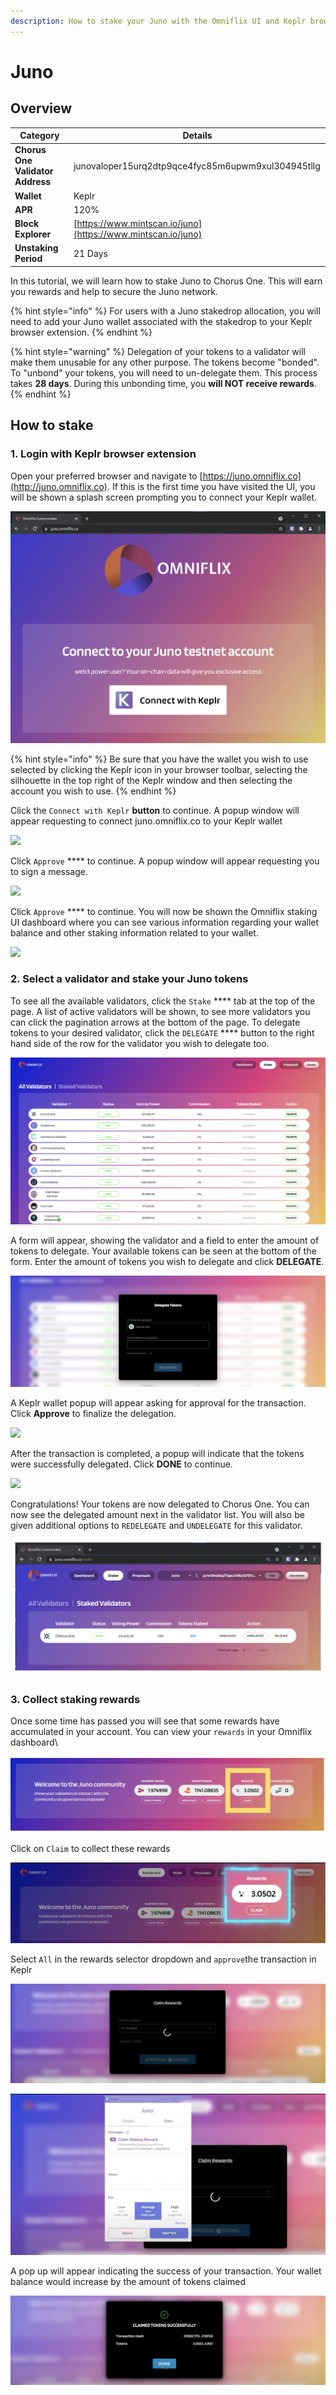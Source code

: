 ```yaml
---
description: How to stake your Juno with the Omniflix UI and Keplr browser extension
---
```


# Juno

## Overview



| Category                         | Details                                                      |
| -------------------------------- | ------------------------------------------------------------ |
| **Chorus One Validator Address** | junovaloper15urq2dtp9qce4fyc85m6upwm9xul304945tllg           |
| **Wallet**                       | Keplr                                                        |
| **APR**                          | 120%                                                         |
| **Block Explorer**               | [https://www.mintscan.io/juno](https://www.mintscan.io/juno) |
| **Unstaking Period**             | 21 Days                                                      |

In this tutorial, we will learn how to stake Juno to Chorus One. This will earn you rewards and help to secure the Juno network.&#x20;

{% hint style="info" %}
For users with a Juno stakedrop allocation, you will need to add your Juno wallet associated with the stakedrop to your Keplr browser extension.&#x20;
{% endhint %}

{% hint style="warning" %}
Delegation of your tokens to a validator will make them unusable for any other purpose. The tokens become "bonded". To "unbond" your tokens, you will need to un-delegate them. This process takes **28 days**. During this unbonding time, you **will NOT receive rewards**.
{% endhint %}

## How to stake

### 1. Login with Keplr browser extension

Open your preferred browser and navigate to [https://juno.omniflix.co](http://juno.omniflix.co). If this is the first time you have visited the UI, you will be shown a splash screen prompting you to connect your Keplr wallet.

![](<../.gitbook/assets/image (66) (1) (1) (1) (1) (1) (1) (1).png>)

{% hint style="info" %}
Be sure that you have the wallet you wish to use selected by clicking the Keplr icon in your browser toolbar, selecting the silhouette in the top right of the Keplr window and then selecting the account you wish to use.
{% endhint %}

Click the `Connect with Keplr` **button** to continue. A popup window will appear requesting to connect juno.omniflix.co  to your Keplr wallet

![](https://docs.junonetwork.io/\~/files/v0/b/gitbook-28427.appspot.com/o/assets%2F-MZiFiIZH5IkEYsWMUO4%2F-MkVn0RYw1FY2q2dODvP%2F-MkVw1A-hvryQy8jDizX%2Fimage.png?alt=media\&token=73b102d6-670f-4b4a-b677-7077a966e88c)

Click `Approve` **** to continue. A popup window will appear requesting you to sign a message.

![](https://docs.junonetwork.io/\~/files/v0/b/gitbook-28427.appspot.com/o/assets%2F-MZiFiIZH5IkEYsWMUO4%2F-MkVn0RYw1FY2q2dODvP%2F-MkVvM8cc88RJvdN8x8K%2Fimage.png?alt=media\&token=3474470b-87dc-4591-bc6e-6e7b522b3824)

Click `Approve` **** to continue. You will now be shown the Omniflix staking UI dashboard where you can see various information regarding your wallet balance and other staking information related to your wallet.

![](https://docs.junonetwork.io/\~/files/v0/b/gitbook-28427.appspot.com/o/assets%2F-MZiFiIZH5IkEYsWMUO4%2F-MkVn0RYw1FY2q2dODvP%2F-MkVwppeo5VkXM2mYlMM%2Fimage.png?alt=media\&token=7a41a0b5-8b4f-4dd5-a3fe-228dc5d21ae0)

### 2. Select a validator and stake your Juno tokens <a href="#select-a-validator-and-stake-your-juno-tokens" id="select-a-validator-and-stake-your-juno-tokens"></a>

To see all the available validators, click the `Stake` **** tab at the top of the page. A list of active validators will be shown, to see more validators you can click the pagination arrows at the bottom of the page. To delegate tokens to your desired validator, click the `DELEGATE` **** button to the right hand side of the row for the validator you wish to delegate too.

![](<../.gitbook/assets/image (67) (1) (1) (1) (1).png>)

A form will appear, showing the validator and a field to enter the amount of tokens to delegate. Your available tokens can be seen at the bottom of the form. Enter the amount of tokens you wish to delegate and click **DELEGATE**.

![](<../.gitbook/assets/image (62) (1) (1) (1) (1) (1) (1).png>)

A Keplr wallet popup will appear asking for approval for the transaction. Click **Approve** to finalize the delegation.

![](https://docs.junonetwork.io/\~/files/v0/b/gitbook-28427.appspot.com/o/assets%2F-MZiFiIZH5IkEYsWMUO4%2F-MkVn0RYw1FY2q2dODvP%2F-MkW-NhwKTmjslhTP6bx%2Fimage.png?alt=media\&token=6ef49ee1-0b49-482f-81b8-aec852a953a6)

After the transaction is completed, a popup will indicate that the tokens were successfully delegated. Click **DONE** to continue.

![](https://docs.junonetwork.io/\~/files/v0/b/gitbook-28427.appspot.com/o/assets%2F-MZiFiIZH5IkEYsWMUO4%2F-MkVn0RYw1FY2q2dODvP%2F-MkW1RNCOzdXqD\_PC2AL%2Fimage.png?alt=media\&token=1482f462-bbed-4eef-a985-8cd795bfb372)

Congratulations! Your tokens are now delegated to Chorus One. You can now see the delegated amount next in the validator list. You will also be given additional options to `REDELEGATE` and `UNDELEGATE` for this validator.

![](<../.gitbook/assets/image (53) (1) (1) (1) (1) (1) (1).png>)

### 3. Collect staking rewards <a href="#collect-staking-rewards" id="collect-staking-rewards"></a>

Once some time has passed you will see that some rewards have accumulated in your account. You can view your `rewards` in your Omniflix dashboard\


![](<../.gitbook/assets/image (63) (1) (1) (1) (1) (1) (1).png>)

Click on `Claim` to collect these rewards

![](<../.gitbook/assets/image (64) (1) (1) (1) (1) (1).png>)

Select `All` in the rewards selector dropdown and `approve`the transaction in Keplr&#x20;

![](<../.gitbook/assets/image (65) (1) (1) (1) (1) (1) (1) (1) (1) (1).png>)

&#x20;

![](<../.gitbook/assets/image (68) (1) (1) (1) (1) (1).png>)

A pop up will appear indicating the success of your transaction. Your wallet balance would increase by the amount of tokens claimed

![](<../.gitbook/assets/image (52) (1) (1) (1) (1) (1) (1).png>)
